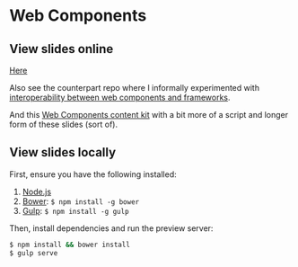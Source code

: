 # Web Components

## View slides online

[Here](http://soledadpenades.com/files/t/201508096_web_components)

Also see the counterpart repo where I informally experimented with [interoperability between web components and frameworks](https://github.com/sole/wc-interop).

And this [Web Components content kit](https://github.com/mozdevs/ck-web-components) with a bit more of a script and longer form of these slides (sort of).

## View slides locally

First, ensure you have the following installed:

1. [Node.js](http://nodejs.org)
2. [Bower](http://bower.io): `$ npm install -g bower`
3. [Gulp](http://gulpjs.com): `$ npm install -g gulp`

Then, install dependencies and run the preview server:

```bash
$ npm install && bower install
$ gulp serve
```
